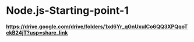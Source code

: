 # Node.js-Starting-point-1


**https://drive.google.com/drive/folders/1xd6Yr_qGnUxulCo6QQ3XPQqoTckB24jT?usp=share_link**
